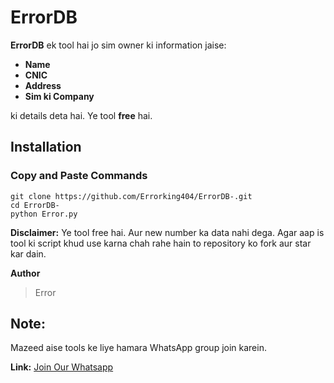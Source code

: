# ErrorDB

**ErrorDB** ek tool hai jo sim owner ki information jaise:

- **Name**
- **CNIC**
- **Address**
- **Sim ki Company**

ki details deta hai. Ye tool **free** hai.

## Installation

### Copy and Paste Commands

```
git clone https://github.com/Errorking404/ErrorDB-.git
cd ErrorDB-
python Error.py
```

**Disclaimer:**
Ye tool free hai. Aur new number ka data nahi dega. Agar aap is tool ki script khud use karna chah rahe hain to repository ko fork aur star kar dain.

**Author**
> Error

## Note:
Mazeed aise tools ke liye hamara WhatsApp group join karein.

**Link:**
[Join Our Whatsapp](https://chat.whatsapp.com/JX6uhdqP1FR3SROHTK8Pu0)
